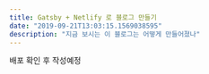 ```yaml
---
title: Gatsby + Netlify 로 블로그 만들기
date: "2019-09-21T13:03:15.1569038595"
description: "지금 보시는 이 블로그는 어떻게 만들어졌나"
---
```


배포 확인 후 작성예정
